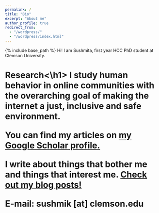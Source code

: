 ```yaml
---
permalink: /
title: "Bio"
excerpt: "About me"
author_profile: true
redirect_from: 
  - "/wordpress/"
  - "/wordpress/index.html"
---
```


{% include base_path %}
Hi! I am Sushmita, first year HCC PhD student at Clemson University. 

<h1>Research<\h1>
I study human behavior in online communities with the overarching goal of making the internet a just, inclusive and safe environment.

You can find my articles on <u><a href="https://scholar.google.com/citations?user=QAn9xN8AAAAJ&hl=en">my Google Scholar profile</a>.</u>

I write about things that bother me and things that interest me. <u><a href="https://medium.com/@sushmita_khan">Check out my blog posts! </a></u>

E-mail: sushmik [at] clemson.edu